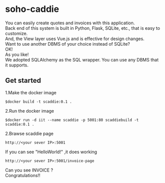 # soho-caddie

You can easily create quotes and invoices with this application.  
Back end of this system is built in Python, Flask, SQLite, etc., that is easy to customize.  
And, the View layer uses Vue.js and is effective for design changes.  
Want to use another DBMS of your choice instead of SQLite?  
OK!   
As you like!  
We adopted SQLAlchemy as the SQL wrapper. You can use any DBMS that it supports.  

## Get started

1.Make the docker image

```
$docker build -t scaddie:0.1 .
```

2.Run the docker image

```
$docker run -d iit --name scaddie -p 5001:80 scaddiebuild -t scaddie:0.1 .
```

2.Brawse scaddie page

```
http://<your sever IP>:5001
```
If you can see "HelloWorld!" ,it does working

```
http://<your sever IP>:5001/invoice-page
```

Can you see INVOICE ?  
Congratulations!!
